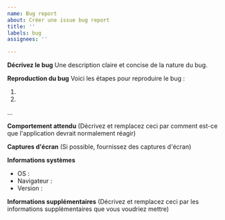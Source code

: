 ```yaml
---
name: Bug report
about: Créer une issue bug report
title: ''
labels: bug
assignees: ''

---
```


**Décrivez le bug**
Une description claire et concise de la nature du bug.

**Reproduction du bug**
Voici les étapes pour reproduire le bug :

1.
2.
...

**Comportement attendu**
(Décrivez et remplacez ceci par comment est-ce que l'application devrait normalement réagir)

**Captures d'écran**
(Si possible, fournissez des captures d'écran)

**Informations systèmes**
 - OS : 
 - Navigateur :
 - Version : 

**Informations supplémentaires**
(Décrivez et remplacez ceci par les informations supplémentaires que vous voudriez mettre)
